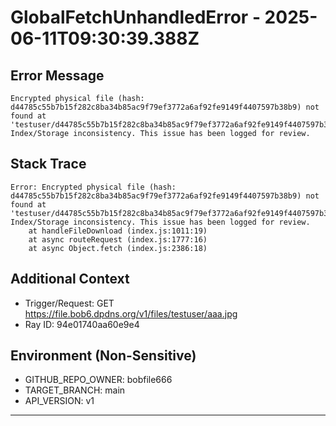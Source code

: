 # GlobalFetchUnhandledError - 2025-06-11T09:30:39.388Z

## Error Message
```
Encrypted physical file (hash: d44785c55b7b15f282c8ba34b85ac9f79ef3772a6af92fe9149f4407597b38b9) not found at 'testuser/d44785c55b7b15f282c8ba34b85ac9f79ef3772a6af92fe9149f4407597b38b9'. Index/Storage inconsistency. This issue has been logged for review.
```

## Stack Trace
```
Error: Encrypted physical file (hash: d44785c55b7b15f282c8ba34b85ac9f79ef3772a6af92fe9149f4407597b38b9) not found at 'testuser/d44785c55b7b15f282c8ba34b85ac9f79ef3772a6af92fe9149f4407597b38b9'. Index/Storage inconsistency. This issue has been logged for review.
    at handleFileDownload (index.js:1011:19)
    at async routeRequest (index.js:1777:16)
    at async Object.fetch (index.js:2386:18)
```

## Additional Context
- Trigger/Request: GET https://file.bob6.dpdns.org/v1/files/testuser/aaa.jpg
- Ray ID: 94e01740aa60e9e4

## Environment (Non-Sensitive)
- GITHUB_REPO_OWNER: bobfile666
- TARGET_BRANCH: main
- API_VERSION: v1
---
